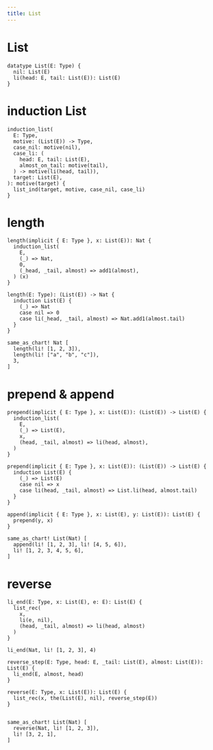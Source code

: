```yaml
---
title: List
---
```


# List

``` cicada wishful-thinking
datatype List(E: Type) {
  nil: List(E)
  li(head: E, tail: List(E)): List(E)
}
```

# induction List

``` cicada
induction_list(
  E: Type,
  motive: (List(E)) -> Type,
  case_nil: motive(nil),
  case_li: (
    head: E, tail: List(E),
    almost_on_tail: motive(tail),
  ) -> motive(li(head, tail)),
  target: List(E),
): motive(target) {
  list_ind(target, motive, case_nil, case_li)
}
```

# length

``` cicada
length(implicit { E: Type }, x: List(E)): Nat {
  induction_list(
    E,
    (_) => Nat,
    0,
    (_head, _tail, almost) => add1(almost),
  ) (x)
}
```

``` cicada wishful-thinking
length(E: Type): (List(E)) -> Nat {
  induction List(E) {
    (_) => Nat
    case nil => 0
    case li(_head, _tail, almost) => Nat.add1(almost.tail)
  }
}
```

``` cicada
same_as_chart! Nat [
  length(li! [1, 2, 3]),
  length(li! ["a", "b", "c"]),
  3,
]
```

# prepend & append

``` cicada
prepend(implicit { E: Type }, x: List(E)): (List(E)) -> List(E) {
  induction_list(
    E,
    (_) => List(E),
    x,
    (head, _tail, almost) => li(head, almost),
  )
}
```

``` cicada wishful-thinking
prepend(implicit { E: Type }, x: List(E)): (List(E)) -> List(E) {
  induction List(E) {
    (_) => List(E)
    case nil => x
    case li(head, _tail, almost) => List.li(head, almost.tail)
  }
}
```

``` cicada
append(implicit { E: Type }, x: List(E), y: List(E)): List(E) {
  prepend(y, x)
}
```

``` cicada
same_as_chart! List(Nat) [
  append(li! [1, 2, 3], li! [4, 5, 6]),
  li! [1, 2, 3, 4, 5, 6],
]
```

# reverse

``` cicada
li_end(E: Type, x: List(E), e: E): List(E) {
  list_rec(
    x,
    li(e, nil),
    (head, _tail, almost) => li(head, almost)
  )
}

li_end(Nat, li! [1, 2, 3], 4)

reverse_step(E: Type, head: E, _tail: List(E), almost: List(E)): List(E) {
  li_end(E, almost, head)
}

reverse(E: Type, x: List(E)): List(E) {
  list_rec(x, the(List(E), nil), reverse_step(E))
}
```

``` cicada wishful-thinking

```

``` cicada
same_as_chart! List(Nat) [
  reverse(Nat, li! [1, 2, 3]),
  li! [3, 2, 1],
]
```
